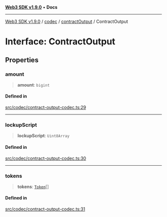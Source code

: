 [**Web3 SDK v1.9.0**](../../../../../README.md) • **Docs**

***

[Web3 SDK v1.9.0](../../../../../globals.md) / [codec](../../../README.md) / [contractOutput](../README.md) / ContractOutput

# Interface: ContractOutput

## Properties

### amount

> **amount**: `bigint`

#### Defined in

[src/codec/contract-output-codec.ts:29](https://github.com/Mystic-Nayy/alephium-web3/blob/c1afd789a197ce5fe21f08c2965942090157c33d/packages/web3/src/codec/contract-output-codec.ts#L29)

***

### lockupScript

> **lockupScript**: `Uint8Array`

#### Defined in

[src/codec/contract-output-codec.ts:30](https://github.com/Mystic-Nayy/alephium-web3/blob/c1afd789a197ce5fe21f08c2965942090157c33d/packages/web3/src/codec/contract-output-codec.ts#L30)

***

### tokens

> **tokens**: [`Token`](../../token/interfaces/Token.md)[]

#### Defined in

[src/codec/contract-output-codec.ts:31](https://github.com/Mystic-Nayy/alephium-web3/blob/c1afd789a197ce5fe21f08c2965942090157c33d/packages/web3/src/codec/contract-output-codec.ts#L31)
